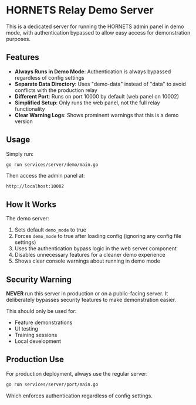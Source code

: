 # HORNETS Relay Demo Server

This is a dedicated server for running the HORNETS admin panel in demo mode, with authentication bypassed to allow easy access for demonstration purposes.

## Features

- **Always Runs in Demo Mode**: Authentication is always bypassed regardless of config settings
- **Separate Data Directory**: Uses "demo-data" instead of "data" to avoid conflicts with the production relay
- **Different Port**: Runs on port 10000 by default (web panel on 10002)
- **Simplified Setup**: Only runs the web panel, not the full relay functionality
- **Clear Warning Logs**: Shows prominent warnings that this is a demo version

## Usage

Simply run:

```bash
go run services/server/demo/main.go
```

Then access the admin panel at:

```
http://localhost:10002
```

## How It Works

The demo server:
1. Sets default `demo_mode` to true
2. Forces `demo_mode` to true after loading config (ignoring any config file settings)
3. Uses the authentication bypass logic in the web server component
4. Disables unnecessary features for a cleaner demo experience
5. Shows clear console warnings about running in demo mode

## Security Warning

**NEVER** run this server in production or on a public-facing server. It deliberately bypasses security features to make demonstration easier.

This should only be used for:
- Feature demonstrations
- UI testing
- Training sessions
- Local development

## Production Use

For production deployment, always use the regular server:

```bash
go run services/server/port/main.go
```

Which enforces authentication regardless of config settings.
